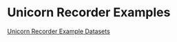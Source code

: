 # Unicorn Recorder Examples

[Unicorn Recorder Example Datasets](https://github.com/unicorn-bi/Unicorn-Suite-Hybrid-Black/tree/master/Unicorn%20Recorder/Datasets)